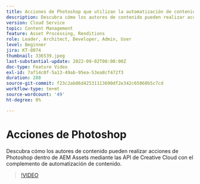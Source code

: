 ```yaml
---
title: Acciones de Photoshop que utilizan la automatización de contenido de AEM Assets
description: Descubra cómo los autores de contenido pueden realizar acciones de Photoshop dentro de AEM Assets mediante las API de Creative Cloud con el complemento de automatización de contenido.
version: Cloud Service
topic: Content Management
feature: Asset Processing, Renditions
role: Leader, Architect, Developer, Admin, User
level: Beginner
jira: KT-8074
thumbnail: 336539.jpeg
last-substantial-update: 2022-09-02T00:00:00Z
doc-type: Feature Video
exl-id: 7af14c0f-5a13-49ab-95ea-53ea8cf472f3
duration: 288
source-git-commit: f23c2ab86d42531113690df2e342c65060b5c7cd
workflow-type: tm+mt
source-wordcount: '49'
ht-degree: 0%

---
```


# Acciones de Photoshop

Descubra cómo los autores de contenido pueden realizar acciones de Photoshop dentro de AEM Assets mediante las API de Creative Cloud con el complemento de automatización de contenido.

>[!VIDEO](https://video.tv.adobe.com/v/336539?quality=12&learn=on)
